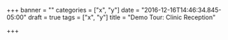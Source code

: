 +++
banner = ""
categories = ["x", "y"]
date = "2016-12-16T14:46:34.845-05:00"
draft = true
tags = ["x", "y"]
title = "Demo Tour: Clinic Reception"

+++
